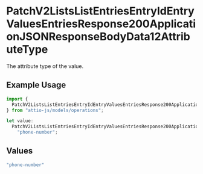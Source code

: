 # PatchV2ListsListEntriesEntryIdEntryValuesEntriesResponse200ApplicationJSONResponseBodyData12AttributeType

The attribute type of the value.

## Example Usage

```typescript
import {
  PatchV2ListsListEntriesEntryIdEntryValuesEntriesResponse200ApplicationJSONResponseBodyData12AttributeType,
} from "attio-js/models/operations";

let value:
  PatchV2ListsListEntriesEntryIdEntryValuesEntriesResponse200ApplicationJSONResponseBodyData12AttributeType =
    "phone-number";
```

## Values

```typescript
"phone-number"
```